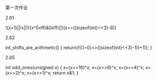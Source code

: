 第一次作业

2.61

!(x+1)||!x||!((x^0xff)&0xff)||!(x>>((sizeof(int)<<3)-8))

2.62

int_shifts_are_arithmetic()
{
return(!(((~0)>>((sizeof(int)<<3)-1))+1));
}

2.65

int odd_ones(unsigned x)
{
  x=(x>>16)^x;
  x=(x>>8)^x;
  x=(x>>4)^x;
  x=(x>>2)^x;
  x=(x>>1)^x;
  return x&1;
}
